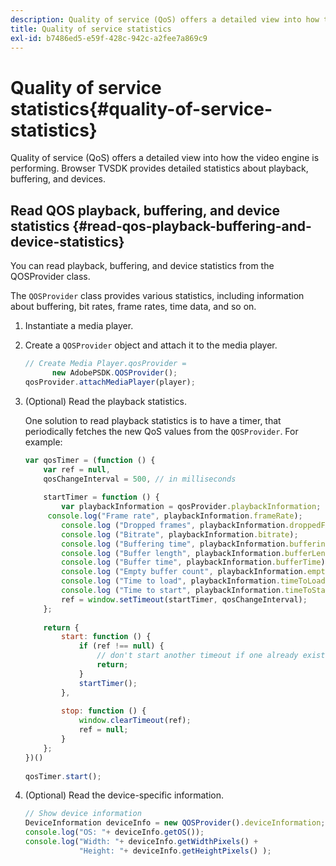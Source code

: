 ```yaml
---
description: Quality of service (QoS) offers a detailed view into how the video engine is performing. Browser TVSDK provides detailed statistics about playback, buffering, and devices.
title: Quality of service statistics
exl-id: b7486ed5-e59f-428c-942c-a2fee7a869c9
---
```

# Quality of service statistics{#quality-of-service-statistics}

Quality of service (QoS) offers a detailed view into how the video engine is performing. Browser TVSDK provides detailed statistics about playback, buffering, and devices.

## Read QOS playback, buffering, and device statistics {#read-qos-playback-buffering-and-device-statistics}

You can read playback, buffering, and device statistics from the QOSProvider class.

The `QOSProvider` class provides various statistics, including information about buffering, bit rates, frame rates, time data, and so on. 

1. Instantiate a media player.
1. Create a `QOSProvider` object and attach it to the media player.

   ```js
   // Create Media Player.qosProvider =  
         new AdobePSDK.QOSProvider(); 
   qosProvider.attachMediaPlayer(player);
   ```

1. (Optional) Read the playback statistics.

   One solution to read playback statistics is to have a timer, that periodically fetches the new QoS values from the `QOSProvider`. For example:

   ```js
   var qosTimer = (function () { 
       var ref = null, 
       qosChangeInterval = 500, // in milliseconds 
    
       startTimer = function () { 
           var playbackInformation = qosProvider.playbackInformation; 
        console.log("Frame rate", playbackInformation.frameRate); 
           console.log ("Dropped frames", playbackInformation.droppedFrameCount); 
           console.log ("Bitrate", playbackInformation.bitrate); 
           console.log ("Buffering time", playbackInformation.bufferingTime); 
           console.log ("Buffer length", playbackInformation.bufferLength); 
           console.log ("Buffer time", playbackInformation.bufferTime); 
           console.log ("Empty buffer count", playbackInformation.emptyBufferCount); 
           console.log ("Time to load", playbackInformation.timeToLoad); 
           console.log ("Time to start", playbackInformation.timeToStart); 
           ref = window.setTimeout(startTimer, qosChangeInterval); 
       }; 
    
       return { 
           start: function () { 
               if (ref !== null) { 
                   // don't start another timeout if one already exists. 
                   return; 
               } 
               startTimer(); 
           }, 
    
           stop: function () { 
               window.clearTimeout(ref); 
               ref = null; 
           } 
       };  
   })() 
    
   qosTimer.start(); 
   
   ```

1. (Optional) Read the device-specific information.

   ```js
   // Show device information 
   DeviceInformation deviceInfo = new QOSProvider().deviceInformation; 
   console.log("OS: "+ deviceInfo.getOS()); 
   console.log("Width: "+ deviceInfo.getWidthPixels() +  
               "Height: "+ deviceInfo.getHeightPixels() );
   ```
